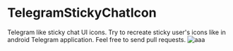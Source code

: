 # TelegramStickyChatIcon
Telegram like sticky chat UI icons.
Try to recreate sticky user's icons like in android Telegram application.
Feel free to send pull requests.
![aaa](https://raw.githubusercontent.com/username/projectname/branch/path/to/img.png)
